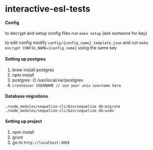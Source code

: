 interactive-esl-tests
=====================

#### Config
to decrypt and setup config files run `make setup` (ask someone for key)

to edit config modify `config/{config_name}_template.json` and run `make encrypt CONFIG_NAME={config_name}` using the same key


#### Setting up postgres

1. brew install postgres
2. npm install
3. postgres -D /usr/local/var/postgres
4. `createuser USERNAME // use your unix username here`

#### Database migrations
`./node_modules/sequelize-cli/bin/sequelize db:migrate`
`./node_modules/sequelize-cli/bin/sequelize db:undo`

#### Setting up project
1. npm install
2. grunt
3. go to `http://localhost:3009`
